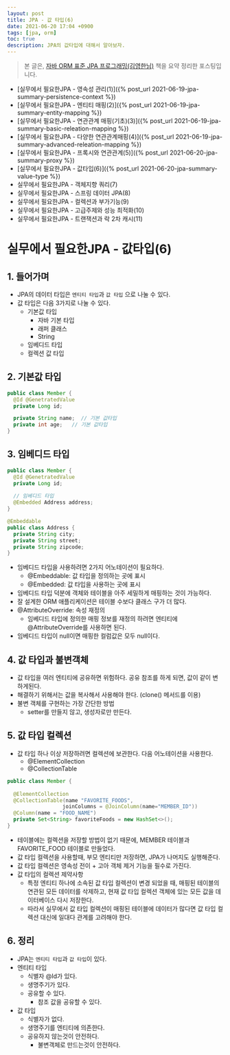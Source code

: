 ```yaml
---
layout: post
title: JPA - 값 타입(6)
date: 2021-06-20 17:04 +0900
tags: [jpa, orm]
toc: true
description: JPA의 값타입에 대해서 알아보자. 
---
```

> 본 글은, [자바 ORM 표준 JPA 프로그래밍(김영한님)](http://www.yes24.com/Product/Goods/19040233) 책을 요약 정리한 포스팅입니다.

- [실무에서 필요한JPA - 영속성 관리(1)]({% post_url 2021-06-19-jpa-summary-persistence-context %})
- [실무에서 필요한JPA - 엔티티 매핑(2)]({% post_url 2021-06-19-jpa-summary-entity-mapping %})
- [실무에서 필요한JPA - 연관관계 매핑(기초)(3)]({% post_url 2021-06-19-jpa-summary-basic-releation-mapping %})
- [실무에서 필요한JPA - 다양한 연관관계매핑(4)]({% post_url 2021-06-19-jpa-summary-advanced-releation-mapping %})
- [실무에서 필요한JPA - 프록시와 연관관계(5)]({% post_url 2021-06-20-jpa-summary-proxy %})
- [실무에서 필요한JPA - 값타입(6)]({% post_url 2021-06-20-jpa-summary-value-type %})
- 실무에서 필요한JPA - 객체지향 쿼리(7)
- 실무에서 필요한JPA - 스프링 데이터 JPA(8)
- 실무에서 필요한JPA - 컬렉션과 부가기능(9)
- 실무에서 필요한JPA - 고급주제와 성능 최적화(10)
- 실무에서 필요한JPA - 트랜잭션과 락 2차 캐시(11)

# 실무에서 필요한JPA - 값타입(6)

## 1. 들어가며 

- JPA의 데이터 타입은 `엔티티 타입`과 `값 타입` 으로 나눌 수 있다. 
- 값 타입은 다음 3가지로 나눌 수 있다. 
  - 기본값 타입
    - 자바 기본 타입
    - 래퍼 클래스
    - String
  - 임베디드 타입
  - 컬렉션 값 타입



## 2. 기본값 타입 

```java
public class Member {
  @Id @GenetratedValue
  private Long id;

  private String name;  // 기본 값타입
  private int age;   // 기본 값타입
}
```

## 3. 임베디드 타입 

```java
public class Member {
  @Id @GenetratedValue
  private Long id;
  
  // 임베디드 타입
  @Embedded Address address;
}
```

```java
@Embeddable 
public class Address {
  private String city;
  private String street;
  private String zipcode;
}
```

- 임베디드 타입을 사용하려면 2가지 어노테이션이 필요하다.
  - @Embeddable: 값 타입을 정의하는 곳에 표시
  - @Embedded: 값 타입을 사용하는 곳에 표시
- 임베디드 타입 덕분에 객체와 테이블을 아주 세밀하게 매핑하는 것이 가능하다. 
- 잘 설계한 ORM 애플리케이션은 테이블 수보다 클래스 구가 더 많다. 
- @AttributeOverride: 속성 재정의 
  - 임베디드 타입에 정의한 매핑 정보를 재정의 하려면 엔티티에 @AttributeOverride를 사용하면 된다.
- 임베디드 타입이 null이면 매핑한 컬럼값은 모두 null이다.

## 4. 값 타입과 불변객체 

- 값 타입을 여러 엔티티에 공유하면 위험하다.  공유 참조를 하게 되면, 값이 같이 변하게된다. 
- 해결하기 위해서는 값을 복사해서 사용해야 한다. (clone() 메서드를 이용)
- 불변 객체를 구현하는 가장 간단한 방법 
  - setter를 만들지 않고, 생성자로만 만든다.

## 5. 값 타입 컬렉션

- 값 타입 하나 이상 저장하려면 컬렉션에 보관한다.  다음 어노테이션을 사용한다.
  - @ElementCollection
  - @CollectionTable

```java
public class Member {
  
  @ElementCollection
  @CollectionTable(name "FAVORITE_FOODS", 
                  joinColumns = @JoinColumn(name="MEMBER_ID"))
  @Column(name = "FOOD_NAME")
  private Set<String> favoriteFoods = new HashSet<>();
}
```

- 테이블에는 컬렉션을 저장할 방법이 없기 때문에, MEMBER 테이블과 FAVORITE_FOOD 테이블로 만들었다. 
- 값 타입 컬렉션을 사용할때, 부모 엔티티만 저장하면, JPA가 나머지도 실행해준다. 
- 값 타입 컬렉션은 영속성 전이 + 고아 객체 제거 기능을 필수로 가진다. 
- 값 타입의 컬렉션 제약사항 
  - 특정 엔티티 하나에 소속된 값 타입 컬렉션이 변경 되었을 때, 매핑된 테이블의 연관된 모든 데이터를 삭제하고, 현재 값 타입 컬렉션 객체에 있는 모든 값을 데이터베이스 다시 저장한다. 
  - 따라서 실무에서 값 타입 컬렉션이 매핑된 테이블에 데이터가 많다면 값 타입 컬렉션 대신에 일대다 관계를 고려해야 한다.

## 6. 정리 

- JPA는 `엔티티 타입`과 `값 타입`이 있다. 
- 엔티티 타입
  - 식별자 @Id가 있다. 
  - 생명주기가 있다. 
  - 공유할 수 있다.
    - 참조 값을 공유할 수 있다. 
- 값 타입
  - 식별자가 없다.
  - 생명주기를 엔티티에 의존한다. 
  - 공유하지 않는것이 안전하다. 
    - 불변객체로 만드는것이 안전하다.

